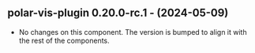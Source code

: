   ## polar-vis-plugin 0.20.0-rc.1 - (2024-05-09)
  
  * No changes on this component. The version is bumped to align it
    with the rest of the components.

